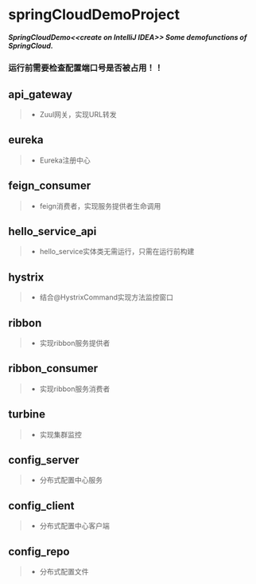 # springCloudDemoProject
##### SpringCloudDemo&lt;&lt;create on IntelliJ IDEA>> Some demofunctions of SpringCloud.
### 运行前需要检查配置端口号是否被占用！！
## api_gateway 
>* Zuul网关，实现URL转发
## eureka
>* Eureka注册中心
## feign_consumer 
>* feign消费者，实现服务提供者生命调用
## hello_service_api
>* hello_service实体类无需运行，只需在运行前构建
## hystrix 
>* 结合@HystrixCommand实现方法监控窗口
## ribbon 
>* 实现ribbon服务提供者
## ribbon_consumer
>* 实现ribbon服务消费者
## turbine
>* 实现集群监控
## config_server
>* 分布式配置中心服务
## config_client
>* 分布式配置中心客户端
## config_repo
>* 分布式配置文件
